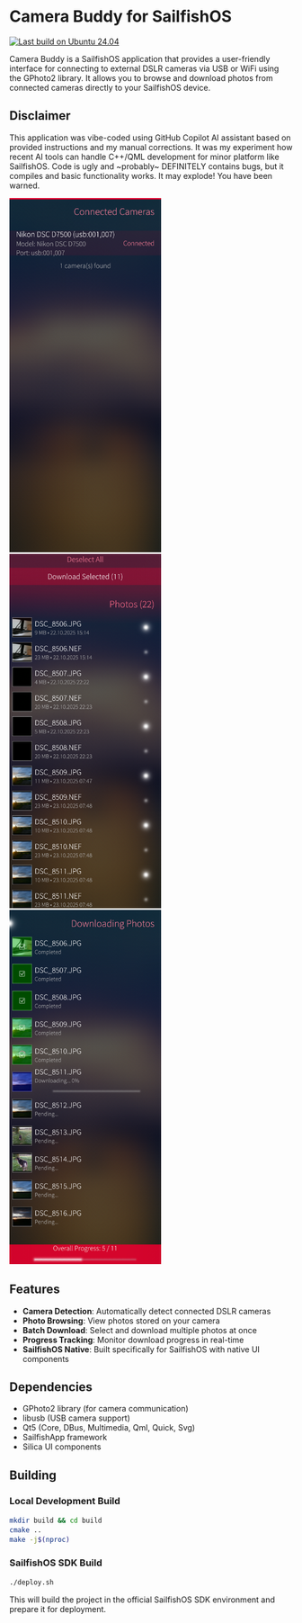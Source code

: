 # Camera Buddy for SailfishOS

[![Last build on Ubuntu 24.04](https://github.com/Karry/harbour-camera-buddy/actions/workflows/build.yml/badge.svg)](https://github.com/Karry/harbour-camera-buddy/actions/workflows/build.yml)

Camera Buddy is a SailfishOS application that provides a user-friendly interface for connecting to external DSLR cameras
via USB or WiFi using the GPhoto2 library. It allows you to browse and download photos from connected cameras directly to your SailfishOS device.

## Disclaimer

This application was vibe-coded using GitHub Copilot AI assistant based on provided instructions and my manual corrections.
It was my experiment how recent AI tools can handle C++/QML development for minor platform like SailfishOS.
Code is ugly and ~probably~ DEFINITELY contains bugs, but it compiles and basic functionality works.
It may explode! You have been warned.

<img alt="List of connected cameras"
    width="270" height="630"
    src="https://raw.githubusercontent.com/Karry/harbour-camera-buddy/master/graphics/cameras.png" />
<img alt="Photo browsing"
    width="270" height="630"
    src="https://raw.githubusercontent.com/Karry/harbour-camera-buddy/master/graphics/photos.png" />
<img alt="Downloading"
    width="270" height="630"
    src="https://raw.githubusercontent.com/Karry/harbour-camera-buddy/master/graphics/downloading.png" />

## Features

- **Camera Detection**: Automatically detect connected DSLR cameras
- **Photo Browsing**: View photos stored on your camera
- **Batch Download**: Select and download multiple photos at once
- **Progress Tracking**: Monitor download progress in real-time
- **SailfishOS Native**: Built specifically for SailfishOS with native UI components

## Dependencies

- GPhoto2 library (for camera communication)
- libusb (USB camera support)
- Qt5 (Core, DBus, Multimedia, Qml, Quick, Svg)
- SailfishApp framework
- Silica UI components

## Building

### Local Development Build
```bash
mkdir build && cd build
cmake ..
make -j$(nproc)
```

### SailfishOS SDK Build
```bash
./deploy.sh
```

This will build the project in the official SailfishOS SDK environment and prepare it for deployment.

